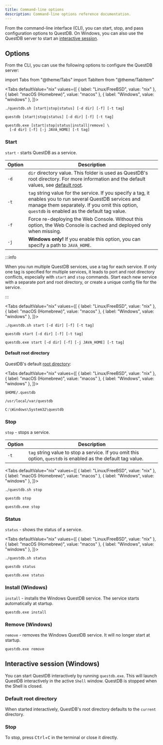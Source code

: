 ```yaml
---
title: Command-line options
description: Command-line options reference documentation.
---
```


From the command-line interface (CLI), you can start, stop, and pass configuration options to QuestDB. On Windows, you can also use the QuestDB server to start an [interactive session](#interactive-session-windows).

## Options

From the CLI, you can use the following options to configure the QuestDB server:

<!-- prettier-ignore-start -->

import Tabs from "@theme/Tabs"
import TabItem from "@theme/TabItem"

<Tabs defaultValue="nix" 
values={[ 
  { label: "Linux/FreeBSD", value: "nix" }, 
  { label: "macOS (Homebrew)", value: "macos" }, 
  { label: "Windows", value: "windows" },
]}>

<!-- prettier-ignore-end -->

<TabItem value="nix">


```shell
./questdb.sh [start|stop|status] [-d dir] [-f] [-t tag]
```

</TabItem>


<TabItem value="macos">


```shell
questdb [start|stop|status] [-d dir] [-f] [-t tag]
```

</TabItem>


<TabItem value="windows">


```shell
questdb.exe [start|stop|status|install|remove] \
  [-d dir] [-f] [-j JAVA_HOME] [-t tag]
```

</TabItem>


</Tabs>


### Start

`start` - starts QuestDB as a service.

| Option | Description                                                                                                                                                                                                          |
| ------ | -------------------------------------------------------------------------------------------------------------------------------------------------------------------------------------------------------------------- |
| `-d`   | `dir` directory value. This folder is used as QuestDB's root directory. For more information and the default values, see [default root](#default-root-directory).         |
| `-t`   | `tag` string value for the service. If you specify a tag, it enables you to run several QuestDB services and manage them separately. If you omit this option, `questdb` is enabled as the default tag value. |
| `-f`   | Force re-deploying the Web Console. Without this option, the Web Console is cached and deployed only when missing.                                                                                                   |
| `-j`   | **Windows only!** If you enable this option, you can specify a path to `JAVA_HOME`.                                                                                                                                               |

:::info

When you run multiple QuestDB services, use a tag for each service. If only
one tag is specified for multiple services, it leads to port and root directory
conflicts, especially with `start` and `stop` commands. Start each new service
with a separate port and root directory, or create a unique config file for the service.

:::

<!-- prettier-ignore-start -->


<Tabs defaultValue="nix" 
values={[ 
  { label: "Linux/FreeBSD", value: "nix" }, 
  { label: "macOS (Homebrew)", value: "macos" }, 
  { label: "Windows", value: "windows" },
]}>

<!-- prettier-ignore-end -->

<TabItem value="nix">


```shell
./questdb.sh start [-d dir] [-f] [-t tag]
```

</TabItem>


<TabItem value="macos">


```shell
questdb start [-d dir] [-f] [-t tag]
```

</TabItem>


<TabItem value="windows">


```shell
questdb.exe start [-d dir] [-f] [-j JAVA_HOME] [-t tag]
```

</TabItem>


</Tabs>


#### Default root directory

QuestDB's default [root directory](/docs/concept/root-directory-structure/):

<!-- prettier-ignore-start -->

<Tabs defaultValue="nix" values={[
  { label: "Linux/FreeBSD", value: "nix" },
  { label: "macOS (Homebrew)", value: "macos" },
  { label: "Windows", value: "windows" },
]}>

<!-- prettier-ignore-end -->

<TabItem value="nix">


```shell
$HOME/.questdb
```

</TabItem>


<TabItem value="macos">


```shell
/usr/local/var/questdb
```

</TabItem>


<TabItem value="windows">


```shell
C:\Windows\System32\questdb
```

</TabItem>


</Tabs>


### Stop

`stop` - stops a service.

| Option | Description                                                                                                        |
| ------ | ------------------------------------------------------------------------------------------------------------------ |
| `-t`   | `tag` string value to stop a service. If you omit this option, `questdb` is enabled as the default tag value.|

<!-- prettier-ignore-start -->

<Tabs defaultValue="nix" values={[
  { label: "Linux/FreeBSD", value: "nix" },
  { label: "macOS (Homebrew)", value: "macos" },
  { label: "Windows", value: "windows" },
]}>

<!-- prettier-ignore-end -->

<TabItem value="nix">


```shell
./questdb.sh stop
```

</TabItem>


<TabItem value="macos">


```shell
questdb stop
```

</TabItem>


<TabItem value="windows">


```shell
questdb.exe stop
```

</TabItem>


</Tabs>


### Status

`status` - shows the status of a service.

<!-- prettier-ignore-start -->

<Tabs defaultValue="nix" values={[
  { label: "Linux/FreeBSD", value: "nix" },
  { label: "macOS (Homebrew)", value: "macos" },
  { label: "Windows", value: "windows" },
]}>

<!-- prettier-ignore-end -->

<TabItem value="nix">


```shell
./questdb.sh status
```

</TabItem>


<TabItem value="macos">


```shell
questdb status
```

</TabItem>


<TabItem value="windows">


```shell
questdb.exe status
```

</TabItem>


</Tabs>


### Install (Windows)

`install` - installs the Windows QuestDB service. The service starts automatically at startup.

```shell
questdb.exe install
```

### Remove (Windows)

`remove` - removes the Windows QuestDB service. It will no longer start at
startup.

```shell
questdb.exe remove
```

## Interactive session (Windows)

You can start QuestDB interactively by running `questdb.exe`. This will launch
QuestDB interactively in the active `Shell` window. QuestDB is stopped when
the Shell is closed.

### Default root directory

When started interactively, QuestDB's root directory defaults to the `current`
directory.

### Stop

To stop, press <kbd>Ctrl</kbd>+<kbd>C</kbd> in the terminal or close it
directly.
